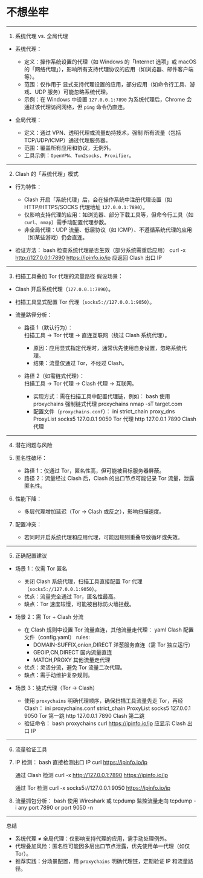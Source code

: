 # 不想坐牢

---

 1. 系统代理 vs. 全局代理
- 系统代理：
  - 定义：操作系统设置的代理（如 Windows 的「Internet 选项」或 macOS 的「网络代理」），影响所有支持代理协议的应用（如浏览器、邮件客户端等）。
  - 范围：仅作用于 显式支持代理设置的应用，部分应用（如命令行工具、游戏、UDP 服务）可能忽略系统代理。
  - 示例：在 Windows 中设置 `127.0.0.1:7890` 为系统代理后，Chrome 会通过该代理访问网络，但 `ping` 命令仍直连。

- 全局代理：
  - 定义：通过 VPN、透明代理或流量劫持技术，强制 所有流量（包括 TCP/UDP/ICMP）通过代理服务器。
  - 范围：覆盖所有应用和协议，无例外。
  - 工具示例：`OpenVPN`、`Tun2socks`、`Proxifier`。

---

 2. Clash 的「系统代理」模式
- 行为特性：
  - Clash 开启「系统代理」后，会在操作系统中注册代理设置（如 HTTP/HTTPS/SOCKS 代理地址 `127.0.0.1:7890`）。
  - 仅影响支持代理的应用：如浏览器、部分下载工具等，但命令行工具（如 `curl`、`nmap`）需手动配置代理参数。
  - 非全局代理：UDP 流量、低层协议（如 ICMP）、不遵循系统代理的应用（如某些游戏）仍会直连。

- 验证方法：
  bash
   检查系统代理是否生效（部分系统需重启应用）
  curl -x http://127.0.0.1:7890 https://ipinfo.io/ip   应返回 Clash 出口 IP

---

 3. 扫描工具叠加 Tor 代理的流量路径
假设场景：  
- Clash 开启系统代理（`127.0.0.1:7890`）。  
- 扫描工具显式配置 Tor 代理（`socks5://127.0.0.1:9050`）。

- 流量路径分析：
  - 路径 1（默认行为）：  
    扫描工具 → Tor 代理 → 直连互联网（绕过 Clash 系统代理）。  
    - 原因：应用显式指定代理时，通常优先使用自身设置，忽略系统代理。
    - 结果：流量仅通过 Tor，不经过 Clash。

  - 路径 2（如需链式代理）：  
    扫描工具 → Tor 代理 → Clash 代理 → 互联网。  
    - 实现方式：需在扫描工具中配置代理链，例如：
      bash
       使用 proxychains 强制链式代理
      proxychains nmap -sT target.com
    - 配置文件（`proxychains.conf`）：
      ini
      strict_chain
      proxy_dns
      ProxyList
      socks5 127.0.0.1 9050   Tor 代理
      http 127.0.0.1 7890     Clash 代理

---

 4. 潜在问题与风险
1. 匿名性破坏：
   - 路径 1：仅通过 Tor，匿名性高，但可能被目标服务器屏蔽。  
   - 路径 2：流量经过 Clash 后，Clash 的出口节点可能记录 Tor 流量，泄露匿名性。

2. 性能下降：
   - 多层代理增加延迟（Tor → Clash 或反之），影响扫描速度。

3. 配置冲突：
   - 若同时开启系统代理和应用代理，可能因规则重叠导致循环或失效。

---

 5. 正确配置建议
- 场景 1：仅需 Tor 匿名  
  - 关闭 Clash 系统代理，扫描工具直接配置 Tor 代理（`socks5://127.0.0.1:9050`）。
  - 优点：流量完全通过 Tor，匿名性最高。  
  - 缺点：Tor 速度较慢，可能被目标防火墙拦截。

- 场景 2：需 Tor + Clash 分流  
  - 在 Clash 规则中设置 Tor 流量直连，其他流量走代理：
    yaml
     Clash 配置文件（config.yaml）
    rules:
      - DOMAIN-SUFFIX,onion,DIRECT       洋葱服务直连（需 Tor 独立运行）
      - GEOIP,CN,DIRECT                 国内流量直连
      - MATCH,PROXY                      其他流量走代理
  - 优点：灵活分流，避免 Tor 流量二次代理。  
  - 缺点：需手动维护复杂规则。

- 场景 3：链式代理（Tor → Clash）  
  - 使用 `proxychains` 明确代理顺序，确保扫描工具流量先走 Tor，再经 Clash：
    ini
     proxychains.conf
    strict_chain
    ProxyList
    socks5 127.0.0.1 9050   Tor 第一跳
    http 127.0.0.1 7890      Clash 第二跳
  - 验证命令：
    bash
    proxychains curl https://ipinfo.io/ip   应显示 Clash 出口 IP

---

 6. 流量验证工具
1. IP 检测：
   bash
    直接检测出口 IP
   curl https://ipinfo.io/ip

    通过 Clash 检测
   curl -x http://127.0.0.1:7890 https://ipinfo.io/ip

    通过 Tor 检测
   curl -x socks5://127.0.0.1:9050 https://ipinfo.io/ip

2. 流量抓包分析：
   bash
    使用 Wireshark 或 tcpdump 监控流量走向
   tcpdump -i any port 7890 or port 9050 -n

---

 总结
- 系统代理 ≠ 全局代理：仅影响支持代理的应用，需手动处理例外。  
- 代理叠加风险：匿名性可能因多层出口节点泄露，优先使用单一代理（如仅 Tor）。  
- 推荐实践：分场景配置，用 `proxychains` 明确代理链，定期验证 IP 和流量路径。